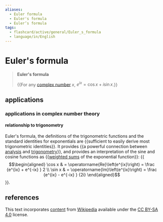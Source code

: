 ```yaml
---
aliases:
  - Euler formula
  - Euler's formula
  - Euler’s formula
tags:
  - flashcard/active/general/Euler_s_formula
  - language/in/English
---
```


# Euler's formula

> __Euler's formula__
>
> {{For any [complex number](complex%20number.md) $x$, $e^{ix}=\cos{x}+i\sin{x}$.}}

## applications

### applications in complex number theory

#### relationship to trigonometry

Euler's formula, the definitions of the trigonometric functions and the standard identities for exponentials are {{sufficient to easily derive most trigonometric identities}}. It provides {{a powerful connection between [analysis](mathematical%20analysis.md) and [trigonometry](trigonometry.md)}}, and provides an interpretation of the sine and cosine functions as {{[weighted sums](weight%20function.md) of the exponential function}}: {{$$\begin{aligned} \cos x & = \operatorname{Re}\left(e^{ix}\right) = \frac {e^{ix} + e^{-ix} } 2 \\ \sin x & = \operatorname{Im}\left(e^{ix}\right) = \frac {e^{ix} - e^{-ix} } {2i} \end{aligned}$$}}.

## references

This text incorporates [content](https://en.wikipedia.org/wiki/Euler's_formula) from [Wikipedia](Wikipedia.md) available under the [CC BY-SA 4.0](https://creativecommons.org/licenses/by-sa/4.0/) license.

